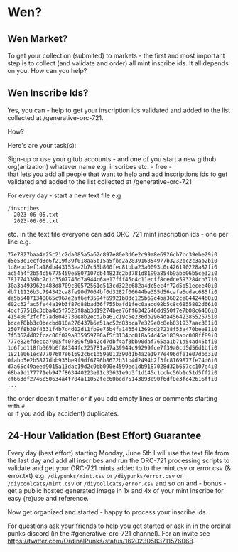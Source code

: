 # Wen?

## Wen Market?

To get your collection (submited) to markets - the first 
and most important step is to collect (and validate and order) all mint inscribe ids.
It all depends on you. How can you help? 



## Wen Inscribe Ids?

Yes, you can - help to get your inscription ids validated and added to the list 
collected at /generative-orc-721.

How?


Here's are your task(s):

Sign-up or use your gitub accounts  -   and one of you start a new github org(anization) whatever name e.g. inscribes etc. - free -  
that lets you add all people that want to help and add inscriptions ids to get validated and added to
the list collected at /generative-orc-721

For every day - start a new text file e.g  

```
/inscribes 
  2023-06-05.txt
  2023-06-06.txt
```

etc.   In the text file everyone can add ORC-721 mint inscription ids  - one per line e.g.

```
77e7827baa4e25c21c2da085a5a62c897e80e3d6e2c99a8e6926cb7cc39ebe29i0
d5e53e1ecfd3d6f219f39f018aa5b15a5fbd2a283916854977b3232bc2c3ab2bi0
1d8ebd3ef1a18db443153ea2b7c55b800fec81bba23a0093c0c426190228a82fi0
ac54a4f2b54c56775459e5807107cb44823c2b3781d8199a854b9abb06b5ce32i0
781774339bc7c1c3507746d7a944c6ae17fff45c4c11ecff8cedce593284cb37i0
30a3a493962a483d8709c80572561d513cd322c682a4dc5ec4f72d5b51ecee40i0
db711126b3c794342ca8fe90d7064bf0d3282f06644be355d56cafa6ddac685fi0
da5b54871348865c967e2af6ef3594f69921b83c125b69c4ba3602ce84424460i0
d02c32fac5fe44a19b3f87d88bad36f755bafd1fec0aadd02b5c8c6855802d66i0
4dcf57518c3bba4d5f7525f8ab3d19274bea76ff6342546dd950f7e7b08c6466i0
415400f2fcfb7ad8043730e8b2ecd2ba61c19c5e236db2964da4564238552575i0
bdcef8bb3c0becbd810a276437b6e51ac52d83bca7e329e0c8eb031937aac381i0
2507f8b39f4331f4b7c4d02d11fb9e75b4fa143541369dd27238f53a470bee81i0
7f5362dd02fcac06f079a835959780af5f3134cd018a54d45a1839abc008ff89i0
777e82efdecca7005f407896f9b42cd7dbf4af3bb90daf765aa1b71a54ad45bfi0
1d6fbd118fb369b6f84344fc225781a67a39944c99299fce7f39a0cd5d56d1bfi0
1821e061ec87707687e61692c6c1d59e012390d1b4a2e1977e496dfe1e07dbd3i0
0fabb5e2b5877dbb933be9f9df6796b8672b31b4d2494b2f3fc8169877fe74d6i0
d7a65c49aeed9015a13dac19d2c9bb090e4599ee1db9187028d32b657cc107e4i0
68ba9d177771eb947f863440223e91c33631e9b3f1d145c1ccbc56b1c51d5ff2i0
cf663df2746c50634a4f704a11052fec60bed75143893e90f6df0e3fc42616ffi0
...
```


the order doesn't matter or if you add empty lines
or comments starting with `#`  
or if you add (by accident) duplicates.



## 24-Hour Validation (Best Effort) Guarantee 

Every day (best effort) starting Monday, June 5th 
I will use the text file from the last day and
add all inscribes and run the ORC-721 processing scripts to validate 
and get your ORC-721 mints added to to the mint.csv or error.csv (& error.txt) 
e.g.  `/diypunks/mint.csv`  or `/diypunks/error.csv`
  or `/diycoolcats/mint.csv`  or `/diycollcats/error.csv` and so on
and - bonus -  get a public hosted generated image in 1x and 4x of 
your mint inscribe for easy (re)use and reference.    




Now get organized and started - happy to process your inscribe ids.   

For questions ask your friends to help you get started or ask in in the ordinal punks discord (in the #generative-orc-721 channel).
For an invite
see <https://twitter.com/OrdinalPunks/status/1620230583711576068>.
